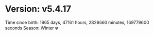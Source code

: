 # Version: v5.4.17
Time since birth: 1965 days, 47161 hours, 2829660 minutes, 169779600 seconds
Season: Winter ❄️
